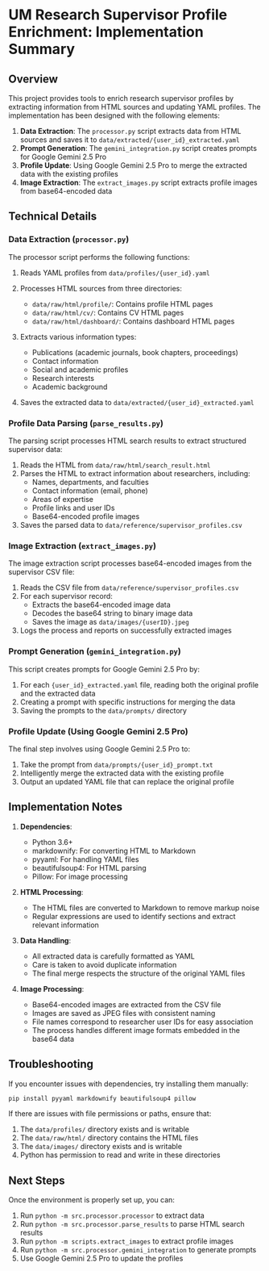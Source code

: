 # UM Research Supervisor Profile Enrichment: Implementation Summary

## Overview

This project provides tools to enrich research supervisor profiles by extracting information from HTML sources and updating YAML profiles. The implementation has been designed with the following elements:

1. **Data Extraction**: The `processor.py` script extracts data from HTML sources and saves it to `data/extracted/{user_id}_extracted.yaml`
2. **Prompt Generation**: The `gemini_integration.py` script creates prompts for Google Gemini 2.5 Pro
3. **Profile Update**: Using Google Gemini 2.5 Pro to merge the extracted data with the existing profiles
4. **Image Extraction**: The `extract_images.py` script extracts profile images from base64-encoded data

## Technical Details

### Data Extraction (`processor.py`)

The processor script performs the following functions:

1. Reads YAML profiles from `data/profiles/{user_id}.yaml`
2. Processes HTML sources from three directories:
   - `data/raw/html/profile/`: Contains profile HTML pages
   - `data/raw/html/cv/`: Contains CV HTML pages
   - `data/raw/html/dashboard/`: Contains dashboard HTML pages

3. Extracts various information types:
   - Publications (academic journals, book chapters, proceedings)
   - Contact information
   - Social and academic profiles
   - Research interests
   - Academic background

4. Saves the extracted data to `data/extracted/{user_id}_extracted.yaml`

### Profile Data Parsing (`parse_results.py`)

The parsing script processes HTML search results to extract structured supervisor data:

1. Reads the HTML from `data/raw/html/search_result.html`
2. Parses the HTML to extract information about researchers, including:
   - Names, departments, and faculties
   - Contact information (email, phone)
   - Areas of expertise
   - Profile links and user IDs
   - Base64-encoded profile images
3. Saves the parsed data to `data/reference/supervisor_profiles.csv`

### Image Extraction (`extract_images.py`)

The image extraction script processes base64-encoded images from the supervisor CSV file:

1. Reads the CSV file from `data/reference/supervisor_profiles.csv`
2. For each supervisor record:
   - Extracts the base64-encoded image data
   - Decodes the base64 string to binary image data
   - Saves the image as `data/images/{userID}.jpeg`
3. Logs the process and reports on successfully extracted images

### Prompt Generation (`gemini_integration.py`)

This script creates prompts for Google Gemini 2.5 Pro by:

1. For each `{user_id}_extracted.yaml` file, reading both the original profile and the extracted data
2. Creating a prompt with specific instructions for merging the data
3. Saving the prompts to the `data/prompts/` directory

### Profile Update (Using Google Gemini 2.5 Pro)

The final step involves using Google Gemini 2.5 Pro to:

1. Take the prompt from `data/prompts/{user_id}_prompt.txt`
2. Intelligently merge the extracted data with the existing profile
3. Output an updated YAML file that can replace the original profile

## Implementation Notes

1. **Dependencies**:
   - Python 3.6+
   - markdownify: For converting HTML to Markdown
   - pyyaml: For handling YAML files
   - beautifulsoup4: For HTML parsing
   - Pillow: For image processing

2. **HTML Processing**:
   - The HTML files are converted to Markdown to remove markup noise
   - Regular expressions are used to identify sections and extract relevant information

3. **Data Handling**:
   - All extracted data is carefully formatted as YAML
   - Care is taken to avoid duplicate information
   - The final merge respects the structure of the original YAML files

4. **Image Processing**:
   - Base64-encoded images are extracted from the CSV file
   - Images are saved as JPEG files with consistent naming
   - File names correspond to researcher user IDs for easy association
   - The process handles different image formats embedded in the base64 data

## Troubleshooting

If you encounter issues with dependencies, try installing them manually:

```bash
pip install pyyaml markdownify beautifulsoup4 pillow
```

If there are issues with file permissions or paths, ensure that:
1. The `data/profiles/` directory exists and is writable
2. The `data/raw/html/` directory contains the HTML files
3. The `data/images/` directory exists and is writable
4. Python has permission to read and write in these directories

## Next Steps

Once the environment is properly set up, you can:

1. Run `python -m src.processor.processor` to extract data
2. Run `python -m src.processor.parse_results` to parse HTML search results
3. Run `python -m scripts.extract_images` to extract profile images
4. Run `python -m src.processor.gemini_integration` to generate prompts
5. Use Google Gemini 2.5 Pro to update the profiles 